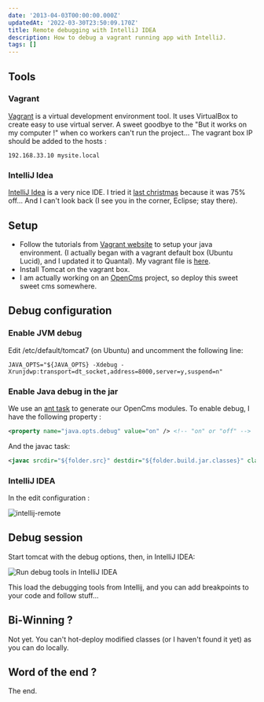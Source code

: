 ```yaml
---
date: '2013-04-03T00:00:00.000Z'
updatedAt: '2022-03-30T23:50:09.170Z'
title: Remote debugging with IntelliJ IDEA
description: How to debug a vagrant running app with IntelliJ.
tags: []
---
```

## Tools

### Vagrant

[Vagrant](http://www.vagrantup.com/) is a virtual development environment tool.
It uses VirtualBox to create easy to use virtual server. A sweet goodbye to the "But it works on my computer !" when co workers can't run the project...
The vagrant box IP should be added to the hosts :

```text
192.168.33.10 mysite.local
```

### IntelliJ Idea

[IntelliJ Idea](https://www.jetbrains.com/idea/) is a very nice IDE. I tried it [last christmas](https://www.youtube.com/watch?v=E8gmARGvPlI) because it was 75% off... And I can't look back (I see you in the corner, Eclipse; stay there).

## Setup

- Follow the tutorials from [Vagrant website](http://www.vagrantup.com/) to setup your java environment. (I actually began with a vagrant default box (Ubuntu Lucid), and I updated it to Quantal). My vagrant file is [here](/files/2013-03-28-remote-debugging-with-intellij-idea/Vagrantfile).
- Install Tomcat on the vagrant box.
- I am actually working on an [OpenCms](http://www.opencms.org/) project, so deploy this sweet sweet cms somewhere.

## Debug configuration

### Enable JVM debug

Edit /etc/default/tomcat7 (on Ubuntu) and uncomment the following line:

```text
JAVA_OPTS="${JAVA_OPTS} -Xdebug -Xrunjdwp:transport=dt_socket,address=8000,server=y,suspend=n"
```

### Enable Java debug in the jar

We use an [ant task](https://github.com/Eurelis/eurelis-opencms-ant-task) to generate our OpenCms modules.
To enable debug, I have the following property :

```xml
<property name="java.opts.debug" value="on" /> <!-- "on" or "off" -->
```

And the javac task:

```xml
<javac srcdir="${folder.src}" destdir="${folder.build.jar.classes}" classpathref="compil.classpath" debug="${java.opts.debug}" debuglevel="lines,vars,source" source="1.5" target="1.5" />
```

### IntelliJ IDEA

In the edit configuration :

![intellij-remote](https:/contentful/3ztEeHuXG1tb6awJQJMt2/e1362f8a76294572bbe5da0792a2638a/intellij-remote.png)

## Debug session

Start tomcat with the debug options, then, in IntelliJ IDEA:

![Run debug tools in IntelliJ IDEA](https:/contentful/5N61k8YH2ojywooGbwbjO/f4fcdf8d7733ef6dcce4e2a50028f537/intellij-debug.png)

This load the debugging tools from Intellij, and you can add breakpoints to your code and follow stuff...

## Bi-Winning ?

Not yet. You can't hot-deploy modified classes (or I haven't found it yet) as you can do locally.

## Word of the end ?

The end.
